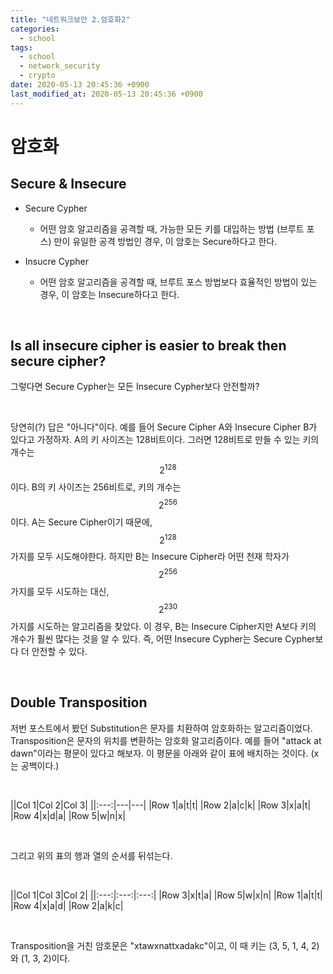 ```yaml
---
title: "네트워크보안 2.암호화2"
categories:
  - school
tags:
  - school
  - network_security
  - crypto
date: 2020-05-13 20:45:36 +0900
last_modified_at: 2020-05-13 20:45:36 +0900
---
```


# 암호화

## Secure & Insecure

 - Secure Cypher

   - 어떤 암호 알고리즘을 공격할 때, 가능한 모든 키를 대입하는 방법 (브루트 포스) 만이 유일한 공격 방법인 경우, 이 암호는 Secure하다고 한다.

 - Insucre Cypher

   - 어떤 암호 알고리즘을 공격할 때, 브루트 포스 방법보다 효율적인 방법이 있는 경우, 이 암호는 Insecure하다고 한다.

<br>

## Is all insecure cipher is easier to break then secure cipher?

그렇다면 Secure Cypher는 모든 Insecure Cypher보다 안전할까?

<br>

당연히(?) 답은 "아니다"이다. 예를 들어 Secure Cipher A와 Insecure Cipher B가 있다고 가정하자. A의 키 사이즈는 128비트이다. 그러면 128비트로 만들 수 있는 키의 개수는 $$2^{128}$$이다. B의 키 사이즈는 256비트로, 키의 개수는 $$2^{256}$$이다. A는 Secure Cipher이기 때문에, $$2^{128}$$가지를 모두 시도해야한다. 하지만 B는 Insecure Cipher라 어떤 천재 학자가 $$2^{256}$$가지를 모두 시도하는 대신, $$2^{230}$$가지를 시도하는 알고리즘을 찾았다. 이 경우, B는 Insecure Cipher지만 A보다 키의 개수가 훨씬 많다는 것을 알 수 있다. 즉, 어떤 Insecure Cypher는 Secure Cypher보다 더 안전할 수 있다.

<br>

## Double Transposition

저번 포스트에서 봤던 Substitution은 문자를 치환하여 암호화하는 알고리즘이었다. Transposition은 문자의 위치를 변환하는 암호화 알고리즘이다. 예를 들어 "attack at dawn"이라는 평문이 있다고 해보자. 이 평문을 아래와 같이 표에 배치하는 것이다. (x는 공백이다.)

<br>

||Col 1|Col 2|Col 3|
||:---:|---|---|
|Row 1|a|t|t|
|Row 2|a|c|k|
|Row 3|x|a|t|
|Row 4|x|d|a|
|Row 5|w|n|x|

<br>

그리고 위의 표의 행과 열의 순서를 뒤섞는다.

<br>

||Col 1|Col 3|Col 2|
||:---:|:---:|:---:|
|Row 3|x|t|a|
|Row 5|w|x|n|
|Row 1|a|t|t|
|Row 4|x|a|d|
|Row 2|a|k|c|

<br>

Transposition을 거친 암호문은 "xtawxnattxadakc"이고, 이 때 키는 (3, 5, 1, 4, 2)와 (1, 3, 2)이다.